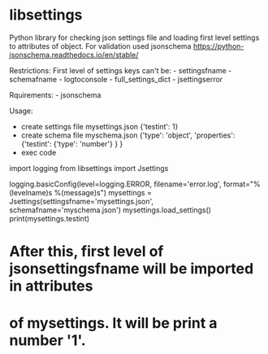 # libsettings
Python library for checking json settings file and loading first level settings to attributes of object. 
For validation used jsonschema https://python-jsonschema.readthedocs.io/en/stable/

Restrictions:
First level of settings keys can't be:
    - settingsfname
    - schemafname
    - logtoconsole
    - full_settings_dict
    - jsettingserror 

Rquirements:
    - jsonschema

Usage:
- create settings file mysettings.json
{'testint': 1}
- create schema file myschema.json
{'type': 'object',
 'properties': {'testint': {'type': 'number'} }
}
- exec code

import logging
from libsettings import Jsettings

logging.basicConfig(level=logging.ERROR,
                    filename='error.log',
                    format="%(levelname)s %(message)s")
mysettings = Jsettings(settingsfname='mysettings.json',
                          schemafname='myschema.json')
mysettings.load_settings()
print(mysettings.testint)
# After this, first level of jsonsettingsfname will be imported in attributes
# of mysettings. It will be print a number '1'.
